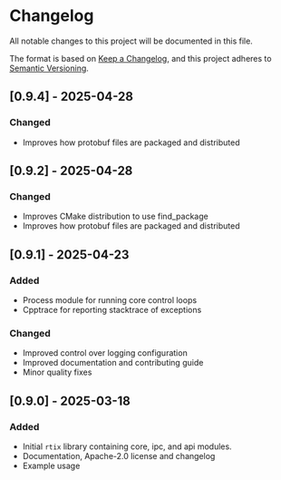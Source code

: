 # Changelog
All notable changes to this project will be documented in this file.

The format is based on [Keep a Changelog](https://keepachangelog.com/en/1.0.0/),
and this project adheres to [Semantic Versioning](https://semver.org/spec/v2.0.0.html).

## [0.9.4] - 2025-04-28
### Changed
- Improves how protobuf files are packaged and distributed

## [0.9.2] - 2025-04-28
### Changed
- Improves CMake distribution to use find_package
- Improves how protobuf files are packaged and distributed

## [0.9.1] - 2025-04-23
### Added
- Process module for running core control loops
- Cpptrace for reporting stacktrace of exceptions
### Changed
- Improved control over logging configuration
- Improved documentation and contributing guide
- Minor quality fixes

## [0.9.0] - 2025-03-18
### Added
- Initial `rtix` library containing core, ipc, and api modules.
- Documentation, Apache-2.0 license and changelog
- Example usage
